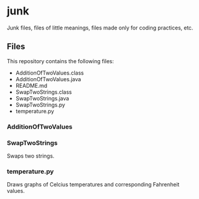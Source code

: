 # junk
Junk files, files of little meanings, files made only for coding practices, etc.

## Files
This repository contains the following files:

- AdditionOfTwoValues.class
- AdditionOfTwoValues.java
- README.md
- SwapTwoStrings.class
- SwapTwoStrings.java
- SwapTwoStrings.py
- temperature.py

### AdditionOfTwoValues

### SwapTwoStrings
Swaps two strings.

### temperature.py
Draws graphs of Celcius temperatures and corresponding Fahrenheit values.
